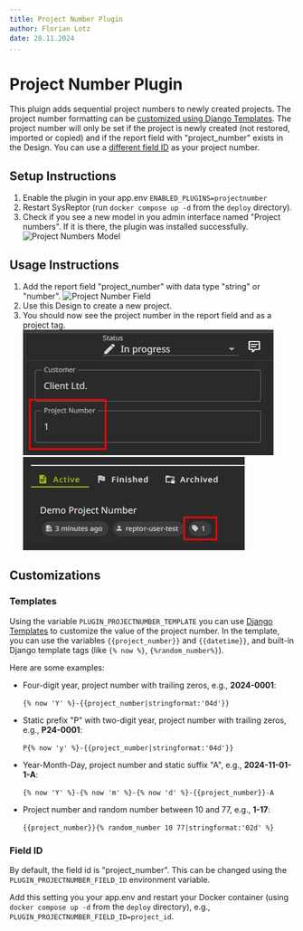 ```yaml
---
title: Project Number Plugin
author: Florian Lotz
date: 28.11.2024
...
```


# Project Number Plugin

This pluign adds sequential project numbers to newly created projects. The project number formatting can be [customized using Django Templates](#customizations). The project number will only be set if the project is newly created (not restored, imported or copied) and if the report field with "project_number" exists in the Design. You can use a [different field ID](#field-id) as your project number.

## Setup Instructions

1. Enable the plugin in your app.env `ENABLED_PLUGINS=projectnumber`
2. Restart SysReptor (run `docker compose up -d` from the `deploy` directory).
3. Check if you see a new model in you admin interface named "Project numbers". If it is there, the plugin was installed successfully. 
![Project Numbers Model](docs/img/project_number_admin_screen.png)
 
## Usage Instructions

1. Add the report field "project_number" with data type "string" or "number".
![Project Number Field](docs/img/project_number_field_screen.png)
2. Use this Design to create a new project.
3. You should now see the project number in the report field and as a project tag. 
![Project number as report field](docs/img/project_number_as_report_field.png)
![Project number as tag](docs/img/project_number_as_tag.png)

## Customizations

### Templates
Using the variable `PLUGIN_PROJECTNUMBER_TEMPLATE` you can use [Django Templates](https://docs.djangoproject.com/en/5.1/topics/templates/) to customize the value of the project number. In the template, you can use the variables `{{project_number}}` and `{{datetime}}`, and built-in Django template tags (like `{% now %}`, `{%random_number%}`).

Here are some examples:

- Four-digit year, project number with trailing zeros, e.g., **2024-0001**:

  `{% now 'Y' %}-{{project_number|stringformat:'04d'}}`
- Static prefix "P" with two-digit year, project number with trailing zeros, e.g., **P24-0001**:
  
  `P{% now 'y' %}-{{project_number|stringformat:'04d'}}`

- Year-Month-Day, project number and static suffix "A", e.g., **2024-11-01-1-A**:

  `{% now 'Y' %}-{% now 'm' %}-{% now 'd' %}-{{project_number}}-A`

- Project number and random number between 10 and 77, e.g., **1-17**:

  `{{project_number}}{% random_number 10 77|stringformat:'02d' %}`


### Field ID

By default, the field id is "project_number". This can be changed using the `PLUGIN_PROJECTNUMBER_FIELD_ID` environment variable.

Add this setting you your app.env and restart your Docker container (using `docker compose up -d` from the `deploy` directory), e.g., `PLUGIN_PROJECTNUMBER_FIELD_ID=project_id`.
